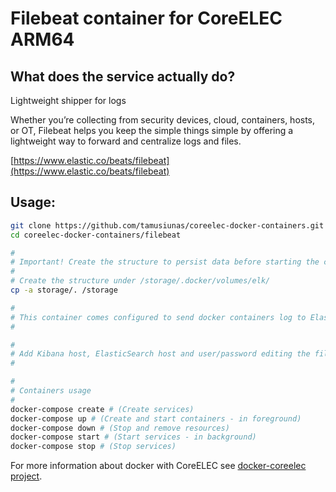 # Filebeat container for CoreELEC ARM64

## What does the service actually do?

Lightweight shipper for logs

Whether you’re collecting from security devices, cloud, containers, hosts, or OT, Filebeat helps you keep the simple things simple by offering a lightweight way to forward and centralize logs and files.

[https://www.elastic.co/beats/filebeat](https://www.elastic.co/beats/filebeat)

## Usage:

```bash
git clone https://github.com/tamusiunas/coreelec-docker-containers.git
cd coreelec-docker-containers/filebeat

#
# Important! Create the structure to persist data before starting the containers.
#
# Create the structure under /storage/.docker/volumes/elk/
cp -a storage/. /storage

#
# This container comes configured to send docker containers log to ElasticSearch, setup dashboards (load them into Kibana) and monitor the service.
#

#
# Add Kibana host, ElasticSearch host and user/password editing the file docker-compose.yml
#

#
# Containers usage
#
docker-compose create # (Create services)
docker-compose up # (Create and start containers - in foreground)
docker-compose down # (Stop and remove resources)
docker-compose start # (Start services - in background)
docker-compose stop # (Stop services)

```

For more information about docker with CoreELEC see [docker-coreelec project](https://github.com/tamusiunas/docker-coreelec).

